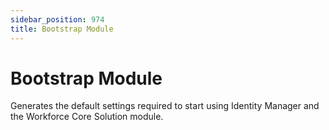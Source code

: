 ```yaml
---
sidebar_position: 974
title: Bootstrap Module
---
```


# Bootstrap Module

Generates the default settings required to start using Identity Manager and the Workforce Core Solution module.
